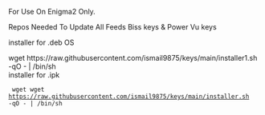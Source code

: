 For Use On Enigma2 Only.

Repos Needed To Update All Feeds Biss keys & Power Vu keys

installer for .deb OS

<div> wget https://raw.githubusercontent.com/ismail9875/keys/main/installer1.sh -qO - | /bin/sh </div>
installer for .ipk

<code> wget wget https://raw.githubusercontent.com/ismail9875/keys/main/installer.sh -qO - | /bin/sh <code>
